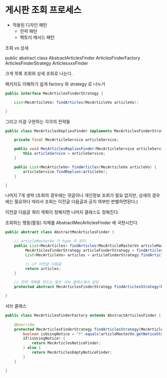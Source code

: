 # 게시판 조회 프로세스 

- 적용된 디자인 패턴
  - 전략 패턴
  - 팩토리 메서드 패턴 


조회 vs 상세

public abstract class AbstractArticlesFinder
ArticlesFinderFactory
ArticlesFinderStrategy
ArticlesxxxFinder


크게 목록 조회와 상세 조회로 나눈다.

패키지도 이해하기 쉽게 factory 와 strategy 로 나누기


```java
public interface MecArticlesFinderStrategy {

    List<MecArticleVo> findArticles(MecArticleVo articleVo);

}
```

그리고 이걸 구현하는 각각의 전략들

```java
public class MecArticlesRepliesFinder implements MecArticlesFinderStrategy {

    private final MecArticleService articleService;

    public void MecArticlesRepliesFinder(MecArticleService articleService) {
        this.articleService = articleService;
    }

    public List<MecArticleVo> findArticles(MecArticleVo articleVo) {
        articleService.findReplies(articleVo);
    }

}
```

나머지 7개 생략 (조회의 경우에는 댓글이나 개인정보 조회가 필요 없지만, 상세의 경우에는 필요하다 따라서 조회는 이전글 다음글과 공지 여부만 판별하면된다.) 

이전글 다음글 쿼리 계획이 정해지면 나머지 클래스도 정해진다.


조회하는 행동(활동) 자체를 AbstractMecArticlesFinder 에 국한시킨다.

```java
public abstract class AbstractMecArticlesFinder {

    // articleMasterVo 가 type 이 된다.
    public List<MecArticles> findArticles(MecArticleMasterVo articleMasterVo, MecArticleVo articleVo) {
         MecArticlesFinderStrategy articleFinderStrategy = findArticlesStrategy(articleMasterVo);
         List<MecArticleVo> articles = articleFinderStrategy.findArticles(articleVo);   // 공지여부를 판단해서 조회해놓고

         // if 이전글 다음글
         return articles;
    }

    // 전략 객체를 만드는 일은 서브 클래스에서 담당
    protected abstract MecArticlesFinderStrategy findArticlesStrategy(MecArticleMasterVo articleMasterVo);

}
```

서브 클래스

```java
public class MecArticlesFinderFactory extends AbstractArticlesFinder {
    
    @Override
    protected MecArticlesFinderStrategy findArticlesStrategy(MecArticleMasterVo articleMasterVo) {
        boolean isUsingNotice = "Y".equals(articleMasterVo.getNoticeSts());
        if(isUsingNotice) {
            return MecArticlesNoticeFinder;
        } else {
            return MecArticlesEmptyNoticeFinder;
        }
    }

}
``` 

